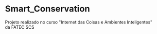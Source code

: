 # Smart_Conservation
Projeto realizado no curso "Internet das Coisas e Ambientes Inteligentes" da FATEC SCS 
